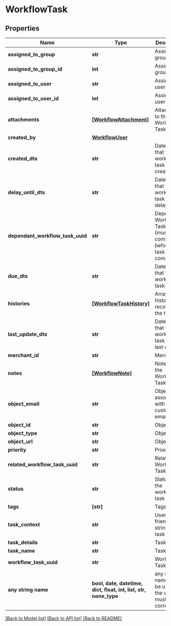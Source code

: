 # WorkflowTask


## Properties
Name | Type | Description | Notes
------------ | ------------- | ------------- | -------------
**assigned_to_group** | **str** | Assigned to group | [optional] 
**assigned_to_group_id** | **int** | Assigned to group ID | [optional] 
**assigned_to_user** | **str** | Assigned to user | [optional] 
**assigned_to_user_id** | **int** | Assigned to user ID | [optional] 
**attachments** | [**[WorkflowAttachment]**](WorkflowAttachment.md) | Attachments to the Workflow Task | [optional] 
**created_by** | [**WorkflowUser**](WorkflowUser.md) |  | [optional] 
**created_dts** | **str** | Date/time that the workflow task was created | [optional] 
**delay_until_dts** | **str** | Date/time that the workflow task should delay until | [optional] 
**dependant_workflow_task_uuid** | **str** | Dependant Workflow Task UUID (must be completed before this task can be completed) | [optional] 
**due_dts** | **str** | Date/time that the workflow task is due | [optional] 
**histories** | [**[WorkflowTaskHistory]**](WorkflowTaskHistory.md) | Array of history records for the task | [optional] 
**last_update_dts** | **str** | Date/time that the workflow task was last updated | [optional] 
**merchant_id** | **str** | Merchant ID | [optional] 
**notes** | [**[WorkflowNote]**](WorkflowNote.md) | Notes on the Workflow Task | [optional] 
**object_email** | **str** | Object is associated with customer email | [optional] 
**object_id** | **str** | Object ID | [optional] 
**object_type** | **str** | Object Type | [optional] 
**object_url** | **str** | Object URL | [optional] 
**priority** | **str** | Priority | [optional] 
**related_workflow_task_uuid** | **str** | Related Workflow Task UUID | [optional] 
**status** | **str** | Status of the workflow task | [optional] 
**tags** | **[str]** | Tags | [optional] 
**task_context** | **str** | User friendly string of the task context | [optional] 
**task_details** | **str** | Task Details | [optional] 
**task_name** | **str** | Task Name | [optional] 
**workflow_task_uuid** | **str** | Workflow Task UUID | [optional] 
**any string name** | **bool, date, datetime, dict, float, int, list, str, none_type** | any string name can be used but the value must be the correct type | [optional]

[[Back to Model list]](../README.md#documentation-for-models) [[Back to API list]](../README.md#documentation-for-api-endpoints) [[Back to README]](../README.md)


